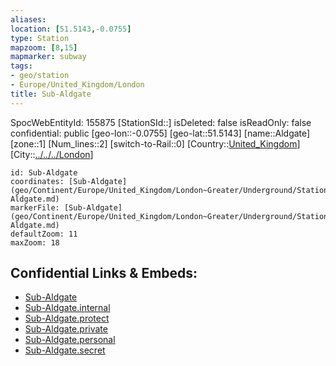 ```yaml
---
aliases: 
location: [51.5143,-0.0755]
type: Station 
mapzoom: [8,15] 
mapmarker: subway 
tags:
- geo/station
- Europe/United_Kingdom/London
title: Sub-Aldgate
---
```

SpocWebEntityId: 155875
[StationSId::]
isDeleted: false
isReadOnly: false
confidential: public
[geo-lon::-0.0755]
[geo-lat::51.5143]
[name::Aldgate]
[zone::1]
[Num_lines::2]
[switch-to-Rail::0]
[Country::[United_Kingdom](geo/Continent/Europe/United_Kingdom.md)]
[City::[../../../London](../../../London)]


```leaflet
id: Sub-Aldgate
coordinates: [Sub-Aldgate](geo/Continent/Europe/United_Kingdom/London~Greater/Underground/Station/Sub-Aldgate.md)
markerFile: [Sub-Aldgate](geo/Continent/Europe/United_Kingdom/London~Greater/Underground/Station/Sub-Aldgate.md)
defaultZoom: 11 
maxZoom: 18
```


## Confidential Links & Embeds: 
- [Sub-Aldgate](../../../../../../../../_public/geo/Continent/Europe/United_Kingdom/London~Greater/Underground/Station/Sub-Aldgate.md) 
- [Sub-Aldgate.internal](../../../../../../../../_internal/geo/Continent/Europe/United_Kingdom/London~Greater/Underground/Station/Sub-Aldgate.internal.md) 
- [Sub-Aldgate.protect](../../../../../../../../_protect/geo/Continent/Europe/United_Kingdom/London~Greater/Underground/Station/Sub-Aldgate.protect.md) 
- [Sub-Aldgate.private](../../../../../../../../_private/geo/Continent/Europe/United_Kingdom/London~Greater/Underground/Station/Sub-Aldgate.private.md) 
- [Sub-Aldgate.personal](../../../../../../../../_personal/geo/Continent/Europe/United_Kingdom/London~Greater/Underground/Station/Sub-Aldgate.personal.md) 
- [Sub-Aldgate.secret](../../../../../../../../_secret/geo/Continent/Europe/United_Kingdom/London~Greater/Underground/Station/Sub-Aldgate.secret.md) 
